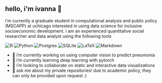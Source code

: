 ## hello, i'm ivanna 👋
i'm currently a graduate student in computational analysis and public policy (MSCAPP) at uchicago interested in using data science for inclusive socioeconomic development. i am an experienced quantitative social researcher and data analyst using the following tools

![R](https://img.shields.io/badge/r-%23276DC3.svg?style=for-the-badge&logo=r&logoColor=white) ![Python](https://img.shields.io/badge/python-3670A0?style=for-the-badge&logo=python&logoColor=ffdd54) ![Postgres](https://img.shields.io/badge/postgres-%23316192.svg?style=for-the-badge&logo=postgresql&logoColor=white) ![SQLite](https://img.shields.io/badge/sqlite-%2307405e.svg?style=for-the-badge&logo=sqlite&logoColor=white) ![LaTeX](https://img.shields.io/badge/latex-%23008080.svg?style=for-the-badge&logo=latex&logoColor=white) ![Markdown](https://img.shields.io/badge/markdown-%23000000.svg?style=for-the-badge&logo=markdown&logoColor=white) 

- 🔭 i’m currently working on using computer vision to predict pneumonia 
- 🌱 i’m currently learning deep learning with pytorch
- 👯 i’m looking to collaborate on static and interactive data visualizations
- 💬 ask me about my private repositories! due to academic policy, they can only be provided upon request :)
